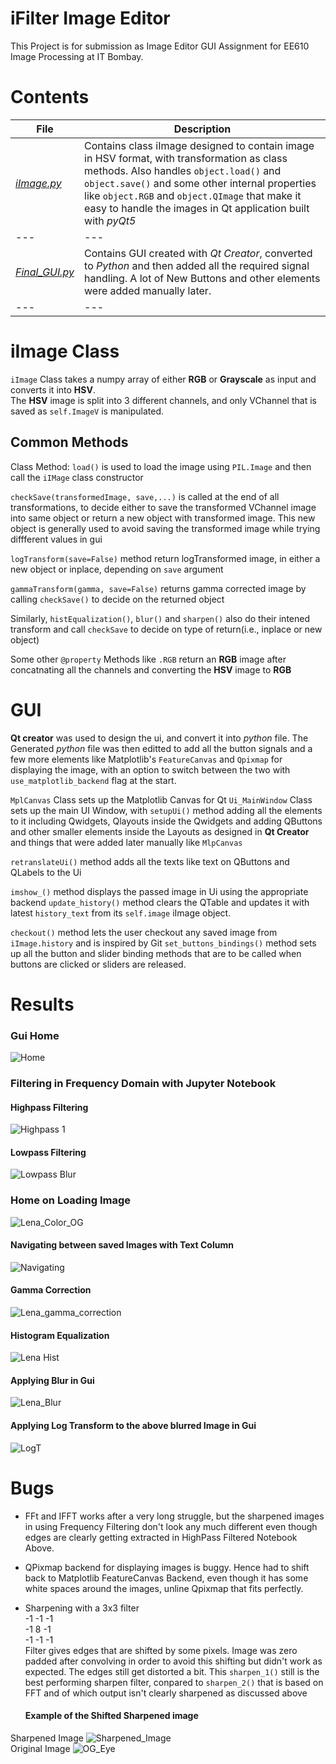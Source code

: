 # iFilter Image Editor
This Project is for submission as Image Editor GUI Assignment for EE610 Image Processing at IT Bombay.

# Contents
|**File**|**Description**|
|---|---|
|[*iImage.py*](https://github.com/dumbPy/iFilter_Image_Editor/blob/master/iImage.py)|Contains class iImage designed to contain image in HSV format, with transformation as class methods. Also handles `object.load()` and `object.save()` and some other internal properties like `object.RGB` and `object.QImage` that make it easy to handle the images in Qt application built with *pyQt5*|
|---|---|
|[*Final_GUI.py*](https://github.com/dumbPy/iFilter_Image_Editor/blob/master/Final_GUI.py)|Contains GUI created with *Qt Creator*, converted to *Python* and then added all the required signal handling. A lot of New Buttons and other elements were added manually later.|
|---|---|


# iImage Class
`iImage` Class takes a numpy array of either **RGB** or **Grayscale** as input and converts it into **HSV**.  
The **HSV** image is split into 3 different channels, and only VChannel that is saved as `self.ImageV` is manipulated.

## Common Methods
Class Method: `load()` is used to load the image using `PIL.Image` and then call the `iIMage` class constructor

`checkSave(transformedImage, save,...)` is called at the end of all transformations, to decide either to save the transformed VChannel image into same object or return a new object with transformed image. This new object is generally used to avoid saving the transformed image while trying diffferent values in gui

`logTransform(save=False)` method return logTransformed image, in either a new object or inplace, depending on `save` argument

`gammaTransform(gamma, save=False)` returns gamma corrected image by calling `checkSave()` to decide on the returned object

Similarly, `histEqualization()`, `blur()` and `sharpen()` also do their intened transform and call `checkSave` to decide on type of return(i.e., inplace or new object)

Some other `@property` Methods like `.RGB` return an **RGB** image after concatnating all the channels and converting the **HSV** image to **RGB**

# GUI
**Qt creator** was used to design the ui, and convert it into *python* file. The Generated *python* file was then editted to add all the button signals and a few more elements like Matplotlib's `FeatureCanvas` and `Qpixmap` for displaying the image, with an option to switch between the two with `use_matplotlib_backend` flag at the start.

`MplCanvas` Class sets up the Matplotlib Canvas for Qt
`Ui_MainWindow` Class sets up the main UI Window, with `setupUi()` method adding all the elements to it including Qwidgets, Qlayouts inside the Qwidgets and adding QButtons and other smaller elements inside the Layouts as designed in **Qt Creator** and things that were added later manually like `MlpCanvas`

`retranslateUi()` method adds all the texts like text on QButtons and QLabels to the Ui

`imshow_()` method displays the passed image in Ui using the appropriate backend
`update_history()` method clears the QTable and updates it with latest `history_text` from its `self.image` iImage object.

`checkout()` method lets the user checkout any saved image from `iImage.history` and is inspired by Git
`set_buttons_bindings()` method sets up all the button and slider binding methods that are to be called when buttons are clicked or sliders are released.

# Results

### Gui Home
![Home](https://github.com/dumbPy/iFilter_Image_Editor/blob/master/Images/home.png)

### Filtering in Frequency Domain with Jupyter Notebook
#### Highpass Filtering
![Highpass 1](https://github.com/dumbPy/iFilter_Image_Editor/blob/master/Images/HighPass_House.png)
#### Lowpass Filtering
![Lowpass Blur](https://github.com/dumbPy/iFilter_Image_Editor/blob/master/Images/LowPass_Lena_GS.png)

### Home on Loading Image
![Lena_Color_OG](https://github.com/dumbPy/iFilter_Image_Editor/blob/master/Images/Lena_Color.png)

#### Navigating between saved Images with Text Column
![Navigating](https://github.com/dumbPy/iFilter_Image_Editor/blob/master/Images/Navigating.png)

#### Gamma Correction
![Lena_gamma_correction](https://github.com/dumbPy/iFilter_Image_Editor/blob/master/Images/Lena_GS_Gamma.png)

#### Histogram Equalization
![Lena Hist](https://github.com/dumbPy/iFilter_Image_Editor/blob/master/Images/Lena_GS_Hist.png)

#### Applying Blur in Gui
![Lena_Blur](https://github.com/dumbPy/iFilter_Image_Editor/blob/master/Images/Lena_Color_Blur.png)

#### Applying Log Transform to the above blurred Image in Gui
![LogT](https://github.com/dumbPy/iFilter_Image_Editor/blob/master/Images/Lena_Color_Blur_LogT.png)


# Bugs
* FFt and IFFT works after a very long struggle, but the sharpened images in using Frequency Filtering don't look any much different even though edges are clearly getting extracted in HighPass Filtered Notebook Above.

* QPixmap backend for displaying images is buggy. Hence had to shift back to Matplotlib FeatureCanvas Backend, even though it has some white spaces around the images, unline Qpixmap that fits perfectly.

* Sharpening with a 3x3 filter   
  -1 -1 -1  
  -1  8 -1  
  -1 -1 -1  
  Filter gives edges that are shifted by some pixels. Image was zero padded after convolving in order to avoid this shifting but didn't work as expected. The edges still get distorted a bit. This `sharpen_1()` still is the best performing sharpen filter, conpared to `sharpen_2()` that is based on FFT and of which output isn't clearly sharpened as discussed above
  #### Example of the Shifted Sharpened image

Sharpened Image
  ![Sharpened_Image](https://github.com/dumbPy/iFilter_Image_Editor/blob/master/images/Messed%20up%20by%20padding%20during%20sharpenning2.png)  
  Original Image
  ![OG_Eye](https://github.com/dumbPy/iFilter_Image_Editor/blob/master/images/Original%20images/eye.png)